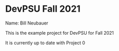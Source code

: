 # DevPSU Fall 2021
Name: Bill Neubauer

This is the example project for DevPSU for Fall 2021

It is currently up to date with Project 0

